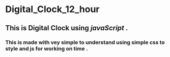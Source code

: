 # Digital_Clock_12_hour

## This  is Digital Clock using *javaScript* .

### This is made with vey simple to understand using simple css  to style and js for working on time .


